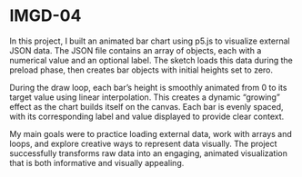 # IMGD-04

In this project, I built an animated bar chart using p5.js to visualize external JSON data. The JSON file contains an array of objects, each with a numerical value and an optional label. The sketch loads this data during the preload phase, then creates bar objects with initial heights set to zero.

During the draw loop, each bar’s height is smoothly animated from 0 to its target value using linear interpolation. This creates a dynamic “growing” effect as the chart builds itself on the canvas. Each bar is evenly spaced, with its corresponding label and value displayed to provide clear context.

My main goals were to practice loading external data, work with arrays and loops, and explore creative ways to represent data visually. The project successfully transforms raw data into an engaging, animated visualization that is both informative and visually appealing.
